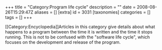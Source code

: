 +++
title = "Category:Program life cycle"
description = ""
date = 2008-08-26T15:29:47Z
aliases = []
[extra]
id = 3031
[taxonomies]
categories = []
tags = []
+++

[[Category:Encyclopedia]]Articles in this category give details about what happens to a program between the time it is written and the time it stops running. This is not to be confused with the "software life cycle", which focuses on the development and release of the program.
